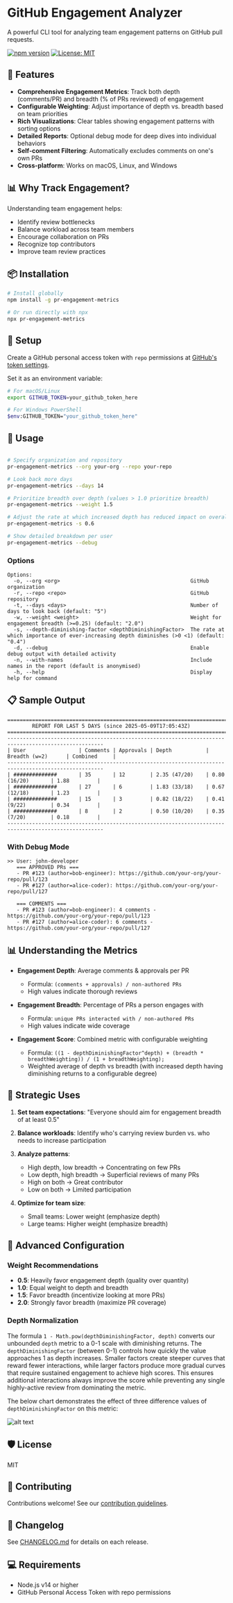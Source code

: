 # GitHub Engagement Analyzer

A powerful CLI tool for analyzing team engagement patterns on GitHub pull requests.

[![npm version](https://img.shields.io/npm/v/pr-engagement-metrics.svg)](https://www.npmjs.com/package/pr-engagement-metrics)
[![License: MIT](https://img.shields.io/badge/License-MIT-blue.svg)](https://opensource.org/licenses/MIT)

## 🌟 Features

- **Comprehensive Engagement Metrics**: Track both depth (comments/PR) and breadth (% of PRs reviewed) of engagement
- **Configurable Weighting**: Adjust importance of depth vs. breadth based on team priorities
- **Rich Visualizations**: Clear tables showing engagement patterns with sorting options
- **Detailed Reports**: Optional debug mode for deep dives into individual behaviors
- **Self-comment Filtering**: Automatically excludes comments on one's own PRs
- **Cross-platform**: Works on macOS, Linux, and Windows

## 📊 Why Track Engagement?

Understanding team engagement helps:

- Identify review bottlenecks
- Balance workload across team members
- Encourage collaboration on PRs
- Recognize top contributors
- Improve team review practices

## 📦 Installation

```bash
# Install globally
npm install -g pr-engagement-metrics

# Or run directly with npx
npx pr-engagement-metrics
```

## 🔑 Setup

Create a GitHub personal access token with `repo` permissions at [GitHub's token settings](https://github.com/settings/tokens).

Set it as an environment variable:

```bash
# For macOS/Linux
export GITHUB_TOKEN=your_github_token_here

# For Windows PowerShell
$env:GITHUB_TOKEN="your_github_token_here"
```

## 🚀 Usage

```bash

# Specify organization and repository
pr-engagement-metrics --org your-org --repo your-repo

# Look back more days
pr-engagement-metrics --days 14

# Prioritize breadth over depth (values > 1.0 prioritize breadth)
pr-engagement-metrics --weight 1.5

# Adjust the rate at which increased depth has reduced impact on overall metric
pr-engagement-metrics -s 0.6

# Show detailed breakdown per user
pr-engagement-metrics --debug
```

### Options

```
Options:
  -o, --org <org>                                          GitHub organization
  -r, --repo <repo>                                        GitHub repository
  -t, --days <days>                                        Number of days to look back (default: "5")
  -w, --weight <weight>                                    Weight for engagement breadth (>=0.25) (default: "2.0")
  -s, --depth-diminishing-factor <depthDiminishingFactor>  The rate at which importance of ever-increasing depth diminishes (>0 <1) (default: "0.4")
  -d, --debug                                              Enable debug output with detailed activity
  -n, --with-names                                         Include names in the report (default is anonymised)
  -h, --help                                               Display help for command
```

## 📋 Sample Output

```
==========================================================================
        REPORT FOR LAST 5 DAYS (since 2025-05-09T17:05:43Z)
==========================================================================
-----------------------------------------------------------------------------------------------------
| User                 | Comments | Approvals | Depth           | Breadth (w=2)      | Combined     |
-----------------------------------------------------------------------------------------------------
| ##############       | 35       | 12        | 2.35 (47/20)    | 0.80 (16/20)       | 1.88         |
| ##############       | 27       | 6         | 1.83 (33/18)    | 0.67 (12/18)       | 1.23         |
| ##############       | 15       | 3         | 0.82 (18/22)    | 0.41 (9/22)        | 0.34         |
| ##############       | 8        | 2         | 0.50 (10/20)    | 0.35 (7/20)        | 0.18         |
-----------------------------------------------------------------------------------------------------
```

### With Debug Mode

```
>> User: john-developer
   === APPROVED PRs ===
   - PR #123 (author=bob-engineer): https://github.com/your-org/your-repo/pull/123
   - PR #127 (author=alice-coder): https://github.com/your-org/your-repo/pull/127
   
   === COMMENTS ===
   - PR #123 (author=bob-engineer): 4 comments - https://github.com/your-org/your-repo/pull/123
   - PR #127 (author=alice-coder): 6 comments - https://github.com/your-org/your-repo/pull/127
```

## 📊 Understanding the Metrics

- **Engagement Depth**: Average comments & approvals per PR
  - Formula: `(comments + approvals) / non-authored PRs`
  - High values indicate thorough reviews

- **Engagement Breadth**: Percentage of PRs a person engages with
  - Formula: `unique PRs interacted with / non-authored PRs`
  - High values indicate wide coverage

- **Engagement Score**: Combined metric with configurable weighting
  - Formula: `((1 - depthDiminishingFactor^depth) + (breadth * breadthWeighting)) / (1 + breadthWeighting);`
  - Weighted average of depth vs breadth (with increased depth having diminishing returns to a configurable degree)

## 🧠 Strategic Uses

1. **Set team expectations**: "Everyone should aim for engagement breadth of at least 0.5"

2. **Balance workloads**: Identify who's carrying review burden vs. who needs to increase participation

3. **Analyze patterns**: 
   - High depth, low breadth → Concentrating on few PRs
   - Low depth, high breadth → Superficial reviews of many PRs
   - High on both → Great contributor
   - Low on both → Limited participation

4. **Optimize for team size**:
   - Small teams: Lower weight (emphasize depth)
   - Large teams: Higher weight (emphasize breadth)

## 🔧 Advanced Configuration

### Weight Recommendations

- **0.5**: Heavily favor engagement depth (quality over quantity)
- **1.0**: Equal weight to depth and breadth
- **1.5**: Favor breadth (incentivize looking at more PRs)
- **2.0**: Strongly favor breadth (maximize PR coverage)

### Depth Normalization
The formula `1 - Math.pow(depthDiminishingFactor, depth)` converts our unbounded `depth` metric to a 0-1 scale with diminishing returns. The `depthDiminishingFactor` (between 0-1) controls how quickly the value approaches 1 as depth increases. Smaller factors create steeper curves that reward fewer interactions, while larger factors produce more gradual curves that require sustained engagement to achieve high scores. This ensures additional interactions always improve the score while preventing any single highly-active review from dominating the metric.

The below chart demonstrates the effect of three difference values of `depthDiminishingFactor` on this metric:

![alt text](images/depth-normalisation.png)

## 🛡️ License

MIT

## 🤝 Contributing

Contributions welcome! See our [contribution guidelines](CONTRIBUTING.md).

## 📝 Changelog

See [CHANGELOG.md](CHANGELOG.md) for details on each release.

## 💻 Requirements

- Node.js v14 or higher
- GitHub Personal Access Token with repo permissions
